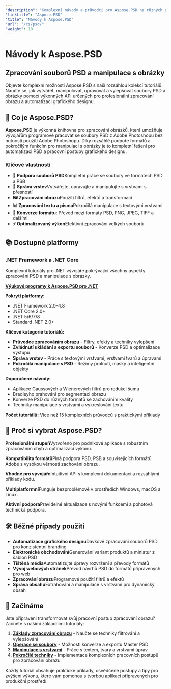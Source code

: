 ```yaml
---
"description": "Komplexní návody a průvodci pro Aspose.PSD na různých platformách. Zvládněte manipulaci se soubory PSD, zpracování obrázků, správu vrstev a pokročilé funkce úprav s naší rozsáhlou kolekcí návodů."
"linktitle": "Aspose.PSD"
"title": "Návody k Aspose.PSD"
"url": "/cs/psd/"
"weight": 10
---
```


# Návody k Aspose.PSD

## Zpracování souborů PSD a manipulace s obrázky

Objevte komplexní možnosti Aspose.PSD s naší rozsáhlou kolekcí tutoriálů. Naučte se, jak vytvářet, manipulovat, upravovat a vylepšovat soubory PSD a obrázky pomocí výkonných API určených pro profesionální zpracování obrazu a automatizaci grafického designu.

## 🚀 Co je Aspose.PSD?

**Aspose.PSD** je výkonná knihovna pro zpracování obrázků, která umožňuje vývojářům programově pracovat se soubory PSD z Adobe Photoshopu bez nutnosti použití Adobe Photoshopu. Díky rozsáhlé podpoře formátů a pokročilým funkcím pro manipulaci s obrázky je to kompletní řešení pro automatizaci PSD a pracovní postupy grafického designu.

### Klíčové vlastnosti
- **📁 Podpora souborů PSD**Kompletní práce se soubory ve formátech PSD a PSB
- **🎨 Správa vrstev**Vytvářejte, upravujte a manipulujte s vrstvami s přesností
- **🖼️ Zpracování obrazu**Použití filtrů, efektů a transformací
- **📊 Zpracování textu a písma**Pokročilá manipulace s textovými vrstvami
- **🔄 Konverze formátu**: Převod mezi formáty PSD, PNG, JPEG, TIFF a dalšími
- **⚡ Optimalizovaný výkon**Efektivní zpracování velkých souborů

## 📚 Dostupné platformy

### .NET Framework a .NET Core
Komplexní tutoriály pro .NET vývojáře pokrývající všechny aspekty zpracování PSD a manipulace s obrázky.

**[Výukové programy k Aspose.PSD pro .NET](./net/)**

**Pokrytí platformy:**
- .NET Framework 2.0–4.8
- .NET Core 2.0+
- .NET 5/6/7/8
- Standard .NET 2.0+

**Klíčové kategorie tutoriálů:**
- **Průvodce zpracováním obrazu** - Filtry, efekty a techniky vylepšení
- **Zvládnutí ukládání a exportu souborů** - Konverze PSD a optimalizace výstupu
- **Správa vrstev** - Práce s textovými vrstvami, vrstvami tvarů a úpravami
- **Pokročilá manipulace s PSD** - Režimy prolnutí, masky a inteligentní objekty

**Doporučené návody:**
- Aplikace Gaussových a Wienerových filtrů pro redukci šumu
- Bradleyho prahování pro segmentaci obrazu
- Konverze PSD do různých formátů se zachováním kvality
- Techniky manipulace s vrstvami a vykreslování textu

**Počet tutoriálů:** Více než 15 komplexních průvodců s praktickými příklady


## 🎯 Proč si vybrat Aspose.PSD?

**Profesionální stupeň**Vytvořeno pro podnikové aplikace s robustním zpracováním chyb a optimalizací výkonu.

**Kompatibilita formátů**Plná podpora PSD, PSB a souvisejících formátů Adobe s vysokou věrností zachování obrazu.

**Vhodné pro vývojáře**Intuitivní API s komplexní dokumentací a rozsáhlými příklady kódu.

**Multiplatformní**Funguje bezproblémově v prostředích Windows, macOS a Linux.

**Aktivní podpora**Pravidelné aktualizace s novými funkcemi a pohotová technická podpora.


## 🛠️ Běžné případy použití

- **Automatizace grafického designu**Dávkové zpracování souborů PSD pro konzistentní branding
- **Elektronické obchodování**Generování variant produktů a miniatur z šablon PSD  
- **Tištěná média**Automatizujte úpravy rozvržení a převody formátů
- **Vývoj webových stránek**Převod návrhů PSD do formátů připravených pro web
- **Zpracování obrazu**Programové použití filtrů a efektů
- **Správa obsahu**Extrahování a manipulace s vrstvami pro dynamický obsah


## 📖 Začínáme

Jste připraveni transformovat svůj pracovní postup zpracování obrazu? Začněte s našimi základními tutoriály:

1. **[Základy zpracování obrazu](./net/guide-image-processing/)** - Naučte se techniky filtrování a vylepšování
2. **[Operace se soubory](./net/mastering-file-saving-and-exporting/)** - Možnosti konverze a exportu Master PSD
3. **[Manipulace s vrstvami](./net/)** - Práce s textem, tvary a vrstvami úprav
4. **[Pokročilé techniky](./net/)** - Implementace komplexních pracovních postupů pro zpracování obrazu

Každý tutoriál obsahuje praktické příklady, osvědčené postupy a tipy pro zvýšení výkonu, které vám pomohou s tvorbou aplikací připravených pro produkční prostředí.